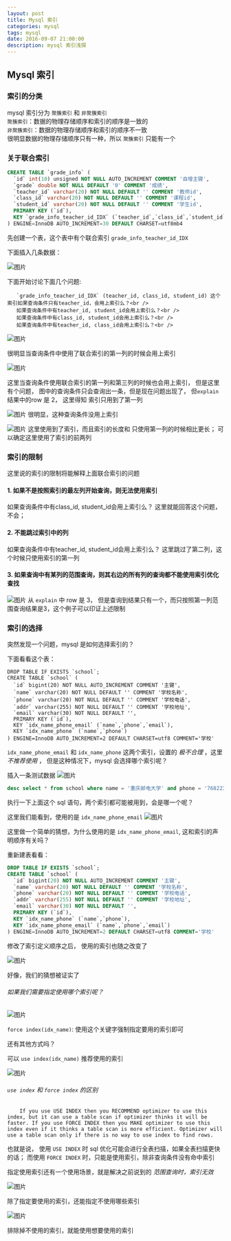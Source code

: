 ```yaml
---
layout: post
title: Mysql 索引
categories: mysql
tags: mysql
date: 2016-09-07 21:00:00
description: mysql 索引浅探
---
```


## Mysql 索引

### 索引的分类

mysql 索引分为 `聚簇索引` 和 `非聚簇索引`<br/>
`聚簇索引`：数据的物理存储顺序和索引的顺序是一致的<br />
`非聚簇索引`：数据的物理存储顺序和索引的顺序不一致<br />
很明显数据的物理存储顺序只有一种，所以 `聚簇索引` 只能有一个

### 关于联合索引

```sql
CREATE TABLE `grade_info` (
  `id` int(10) unsigned NOT NULL AUTO_INCREMENT COMMENT '自增主键',
  `grade` double NOT NULL DEFAULT '0' COMMENT '成绩',
  `teacher_id` varchar(20) NOT NULL DEFAULT '' COMMENT '教师id',
  `class_id` varchar(20) NOT NULL DEFAULT '' COMMENT '课程id',
  `student_id` varchar(20) NOT NULL DEFAULT '' COMMENT '学生id',
  PRIMARY KEY (`id`),
  KEY `grade_info_teacher_id_IDX` (`teacher_id`,`class_id`,`student_id`)
) ENGINE=InnoDB AUTO_INCREMENT=30 DEFAULT CHARSET=utf8mb4
```
先创建一个表，这个表中有个联合索引 `grade_info_teacher_id_IDX`

下面插入几条数据：

![图片](/assets/picture/multiindex.png "grade_info 中的数据")

下面开始讨论下面几个问题:

       `grade_info_teacher_id_IDX` (teacher_id, class_id, student_id) 这个索引如果查询条件只有teacher_id，会用上索引么？<br />
       如果查询条件中有teacher_id, student_id会用上索引么？<br />
       如果查询条件中有class_id, student_id会用上索引么？<br />
       如果查询条件中有teacher_id, class_id会用上索引么？<br />


![图片](/assets/picture/mysql_index_a.png "使用索引第一列的情况")

很明显当查询条件中使用了联合索引的第一列的时候会用上索引

![图片](/assets/picture/mysql_index_a_c.png "使用索引第一列和第三列的情况")

这里当查询条件使用联合索引的第一列和第三列的时候也会用上索引，
但是这里有个问题， 图中的查询条件只会查询出一条，但是现在问题出现了， 但`explain` 结果中的row 是 2， 这里得知 索引只用到了第一列

![图片](/assets/picture/mysql_index_b_c.png "使用索引第二列、第三列的情况")
很明显，这种查询条件没用上索引

![图片](/assets/picture/mysql_index_a_c.png "使用索引第一列、第二列的情况")
这里使用到了索引，而且索引的长度和 只使用第一列的时候相比更长； 可以确定这里使用了索引的前两列

### 索引的限制
这里说的索引的限制将能解释上面联合索引的问题

#### 1. 如果不是按照索引的最左列开始查询，则无法使用索引
如果查询条件中有class_id, student_id会用上索引么？
这里就能回答这个问题，不会；

#### 2. 不能跳过索引中的列
如果查询条件中有teacher_id, student_id会用上索引么？
这里跳过了第二列，这个时候只使用索引的第一列

#### 3. 如果查询中有某列的范围查询，则其右边的所有列的查询都不能使用索引优化查找
![图片](/assets/picture/mysql_index_a_b_c_range.png "索引全覆盖，但最左列是范围查询")
从 `explain` 中 row 是 3， 但是查询到结果只有一个，而只按照第一列范围查询结果是3，这个例子可以印证上述限制

### 索引的选择
突然发现一个问题，mysql 是如何选择索引的？

下面看看这个表：

```mysql
DROP TABLE IF EXISTS `school`;
CREATE TABLE `school` (
  `id` bigint(20) NOT NULL AUTO_INCREMENT COMMENT '主键',
  `name` varchar(20) NOT NULL DEFAULT '' COMMENT '学校名称',
  `phone` varchar(20) NOT NULL DEFAULT '' COMMENT '学校电话',
  `addr` varchar(255) NOT NULL DEFAULT '' COMMENT '学校地址',
  `email` varchar(30) NOT NULL DEFAULT '',
  PRIMARY KEY (`id`),
  KEY `idx_name_phone_email` (`name`,`phone`,`email`),
  KEY `idx_name_phone` (`name`,`phone`)
) ENGINE=InnoDB AUTO_INCREMENT=2 DEFAULT CHARSET=utf8 COMMENT='学校'
```

`idx_name_phone_email` 和 `idx_name_phone` 这两个索引，设置的 *极不合理* ，这里 *不推荐使用* ， 但是这种情况下，mysql 会选择哪个索引呢？

插入一条测试数据
![图片](/assets/picture/school_long_idx.png "")

```sql
desc select * from school where name = '重庆邮电大学' and phone = '76822313'\G
```
执行一下上面这个 sql 语句，两个索引都可能被用到，会是哪一个呢？

这里我们能看到，使用的是 `idx_name_phone_email`
![图片](/assets/picture/school_long_idx2.png "使用索引 `idx_name_phone_email`")

这里做一个简单的猜想，为什么使用的是 `idx_name_phone_email`, 这和索引的声明顺序有关吗？

重新建表看看：

```sql
DROP TABLE IF EXISTS `school`;
CREATE TABLE `school` (
  `id` bigint(20) NOT NULL AUTO_INCREMENT COMMENT '主键',
  `name` varchar(20) NOT NULL DEFAULT '' COMMENT '学校名称',
  `phone` varchar(20) NOT NULL DEFAULT '' COMMENT '学校电话',
  `addr` varchar(255) NOT NULL DEFAULT '' COMMENT '学校地址',
  `email` varchar(30) NOT NULL DEFAULT '',
  PRIMARY KEY (`id`),
  KEY `idx_name_phone` (`name`,`phone`),
  KEY `idx_name_phone_email` (`name`,`phone`,`email`)
) ENGINE=InnoDB AUTO_INCREMENT=2 DEFAULT CHARSET=utf8 COMMENT='学校'
```

修改了索引定义顺序之后， 使用的索引也随之改变了

![图片](/assets/picture/school_short_idx.png "使用索引 `idx_name_phone`")

好像，我们的猜想被证实了

###### 如果我们需要指定使用哪个索引呢？

![图片](/assets/picture/school_short_idx.png "使用 force index")

`force index(idx_name)`: 使用这个关键字强制指定要用的索引即可

还有其他方式吗？

可以 `use index(idx_name)` 推荐使用的索引

![图片](/assets/picture/school_use_idx.png "使用 use index")

###### `use index` 和 `force index` 的区别

        If you use USE INDEX then you RECOMMEND optimizer to use this index, but it can use a table scan if optimizer thinks it will be faster. If you use FORCE INDEX then you MAKE optimizer to use this index even if it thinks a table scan is more efficient. Optimizer will use a table scan only if there is no way to use index to find rows.


也就是说， 使用 `USE INDEX` 时 sql 优化可能会进行全表扫描，如果全表扫描更快的话； 而使用 `FORCE INDEX` 时，只能是使用索引，除非查询条件没有命中索引

指定使用索引还有一个使用场景，就是解决之前说到的 *范围查询时，索引无效*

![图片](/assets/picture/school_force_idx_range_query.png "范围查询时强制使用索引")

除了指定要使用的索引，还能指定不使用哪些索引

![图片](/assets/picture/school_ignore_idx.png "使用 ignore index")

排除掉不使用的索引，就能使用想要使用的索引
